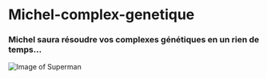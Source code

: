 # Michel-complex-genetique

### Michel saura résoudre vos complexes génétiques en un rien de temps...

![Image of Superman](https://media.giphy.com/media/D49L3FpxqtQ3u/giphy.gif)
